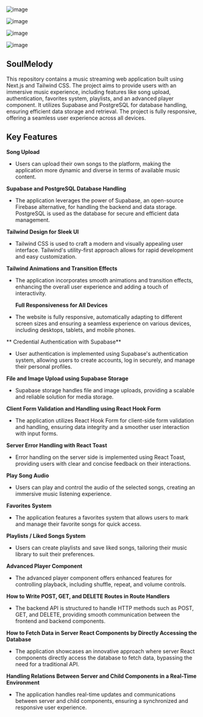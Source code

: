 ![image](https://github.com/NikChhillar/spotify-clone/assets/90024300/4d1a7e38-cca1-4e9a-b516-13f824bd8d9e)

![image](https://github.com/NikChhillar/spotify-clone/assets/90024300/fee01ca4-5a5e-44d7-9eda-80a3eb50439b)

![image](https://github.com/NikChhillar/spotify-clone/assets/90024300/9e76810f-1752-4ce9-a454-ca6e563ef6ac)

![image](https://github.com/NikChhillar/spotify-clone/assets/90024300/63e869eb-187f-4e3e-8d71-5424e06e7e3c)


## SoulMelody
This repository contains a music streaming web application built using Next.js and Tailwind CSS. The project aims to provide users with an immersive music experience, including features like song upload, authentication, favorites system, playlists, and an advanced player component. It utilizes Supabase and PostgreSQL for database handling, ensuring efficient data storage and retrieval. The project is fully responsive, offering a seamless user experience across all devices.

## Key Features
 **Song Upload**
- Users can upload their own songs to the platform, making the application more dynamic and diverse in terms of available music content.

**Supabase and PostgreSQL Database Handling**
- The application leverages the power of Supabase, an open-source Firebase alternative, for handling the backend and data storage. PostgreSQL is used as the database for secure and efficient data management.

**Tailwind Design for Sleek UI**
- Tailwind CSS is used to craft a modern and visually appealing user interface. Tailwind's utility-first approach allows for rapid development and easy customization.

**Tailwind Animations and Transition Effects**
- The application incorporates smooth animations and transition effects, enhancing the overall user experience and adding a touch of interactivity.

  **Full Responsiveness for All Devices**
- The website is fully responsive, automatically adapting to different screen sizes and ensuring a seamless experience on various devices, including desktops, tablets, and mobile phones.

** Credential Authentication with Supabase**
- User authentication is implemented using Supabase's authentication system, allowing users to create accounts, log in securely, and manage their personal profiles.

**File and Image Upload using Supabase Storage**
- Supabase storage handles file and image uploads, providing a scalable and reliable solution for media storage.

**Client Form Validation and Handling using React Hook Form**
- The application utilizes React Hook Form for client-side form validation and handling, ensuring data integrity and a smoother user interaction with input forms.

**Server Error Handling with React Toast**
- Error handling on the server side is implemented using React Toast, providing users with clear and concise feedback on their interactions.

**Play Song Audio**
- Users can play and control the audio of the selected songs, creating an immersive music listening experience.

**Favorites System**
- The application features a favorites system that allows users to mark and manage their favorite songs for quick access.

**Playlists / Liked Songs System**
- Users can create playlists and save liked songs, tailoring their music library to suit their preferences.

**Advanced Player Component**
- The advanced player component offers enhanced features for controlling playback, including shuffle, repeat, and volume controls.

**How to Write POST, GET, and DELETE Routes in Route Handlers**
- The backend API is structured to handle HTTP methods such as POST, GET, and DELETE, providing smooth communication between the frontend and backend components.

**How to Fetch Data in Server React Components by Directly Accessing the Database**
- The application showcases an innovative approach where server React components directly access the database to fetch data, bypassing the need for a traditional API.

**Handling Relations Between Server and Child Components in a Real-Time Environment**
- The application handles real-time updates and communications between server and child components, ensuring a synchronized and responsive user experience.
